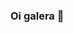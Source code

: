 ### Oi galera 👋

<!--
**IsabelaAC/IsabelaAC** is a ✨ _special_ ✨ repository because its `README.md` (this file) appears on your GitHub profile.


- 🔭 Atuo atualmente como Desenvolvedora na D1 Jornadas Digitais, pertencente a Zenvia
- 🌱 Estudando com foco em BackEnd, no momento voltada para Node.Js e Python.
- 😄 Pronomes: Ela/Dela
- ⚡ Fato sobre mim: Leio todos os dias por anos, é meu hábito favorito.
